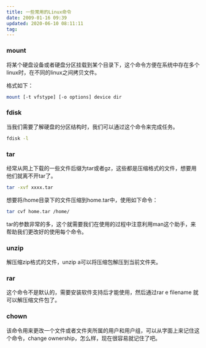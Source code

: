 ```yaml
---
title: 一些常用的Linux命令
date: 2009-01-16 09:39
updated: 2020-06-10 08:11:11
tag: 
---
```


### mount

将某个硬盘设备或者硬盘分区挂载到某个目录下，这个命令方便在系统中存在多个linux时，在不同的linux之间拷贝文件。

格式如下：

```sh
mount [-t vfstype] [-o options] device dir
```

### fdisk
当我们需要了解硬盘的分区结构时，我们可以通过这个命令来完成任务。

```sh
fdisk -l
```

### tar

经常从网上下载的一些文件后缀为tar或者gz，这些都是压缩格式的文件，想要用他们就离不开tar了。

```sh
tar -xvf xxxx.tar
```

想要将/home目录下的文件压缩到home.tar中，使用如下命令：

```sh
tar cvf home.tar /home/
```

tar的参数非常的多，这个就需要我们在使用的过程中注意利用man这个助手，来帮助我们更改好的使用每个命令。

### unzip

解压缩zip格式的文件，unzip a可以将压缩包解压到当前文件夹。

### rar

这个命令不是默认的，需要安装软件支持后才能使用，然后通过rar e filename 就可以解压缩文件包了。

### chown

该命令用来更改一个文件或者文件夹所属的用户和用户组，可以从字面上来记住这个命令，change ownership，怎么样，现在很容易就记住了吧。
